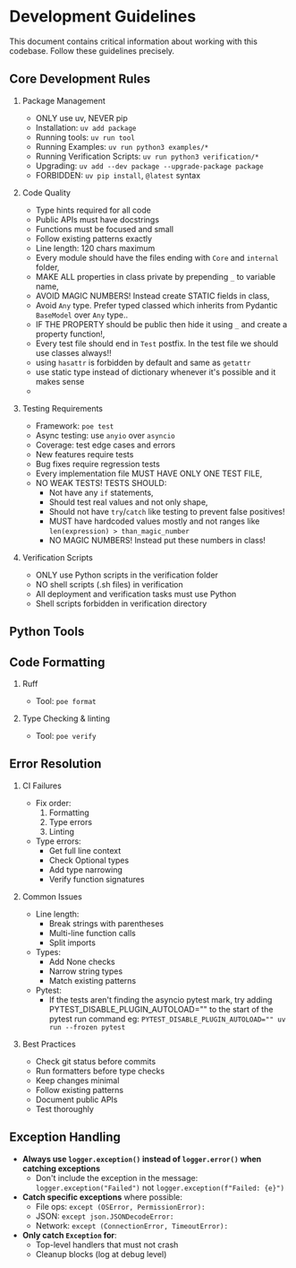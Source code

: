 # Development Guidelines

This document contains critical information about working with this codebase. Follow these guidelines precisely.

## Core Development Rules

1. Package Management
   - ONLY use uv, NEVER pip
   - Installation: `uv add package`
   - Running tools: `uv run tool`
   - Running Examples: `uv run python3 examples/*`
   - Running Verification Scripts: `uv run python3 verification/*`
   - Upgrading: `uv add --dev package --upgrade-package package`
   - FORBIDDEN: `uv pip install`, `@latest` syntax

2. Code Quality
   - Type hints required for all code
   - Public APIs must have docstrings
   - Functions must be focused and small
   - Follow existing patterns exactly
   - Line length: 120 chars maximum
   - Every module should have the files ending with `Core` and `internal` folder,
   - MAKE ALL properties in class private by prepending `_` to variable name,
   - AVOID MAGIC NUMBERS! Instead create STATIC fields in class,
   - Avoid `Any` type. Prefer typed classed which inherits from Pydantic `BaseModel` over `Any` type..
   - IF THE PROPERTY should be public then hide it using `_` and create a property function!,
   - Every test file should end in `Test` postfix. In the test file we should use classes always!!
   - using `hasattr` is forbidden by default and same as `getattr`
   - use static type instead of dictionary whenever it's possible and it makes sense
   -
3. Testing Requirements
   - Framework: `poe test`
   - Async testing: use `anyio` over `asyncio`
   - Coverage: test edge cases and errors
   - New features require tests
   - Bug fixes require regression tests
   - Every implementation file MUST HAVE ONLY ONE TEST FILE,
   - NO WEAK TESTS! TESTS SHOULD:
     - Not have any `if` statements,
     - Should test real values and not only shape,
     - Should not have `try`/`catch` like testing to prevent false positives!
     - MUST have hardcoded values mostly and not ranges like `len(expression) > than_magic_number`
     - NO MAGIC NUMBERS! Instead put these numbers in class!

4. Verification Scripts
   - ONLY use Python scripts in the verification folder
   - NO shell scripts (.sh files) in verification
   - All deployment and verification tasks must use Python
   - Shell scripts forbidden in verification directory

## Python Tools

## Code Formatting

1. Ruff
   - Tool: `poe format`

2. Type Checking & linting
   - Tool: `poe verify`

## Error Resolution

1. CI Failures
   - Fix order:
     1. Formatting
     2. Type errors
     3. Linting
   - Type errors:
     - Get full line context
     - Check Optional types
     - Add type narrowing
     - Verify function signatures

2. Common Issues
   - Line length:
     - Break strings with parentheses
     - Multi-line function calls
     - Split imports
   - Types:
     - Add None checks
     - Narrow string types
     - Match existing patterns
   - Pytest:
     - If the tests aren't finding the asyncio pytest mark, try adding PYTEST_DISABLE_PLUGIN_AUTOLOAD=""
       to the start of the pytest run command eg:
       `PYTEST_DISABLE_PLUGIN_AUTOLOAD="" uv run --frozen pytest`

3. Best Practices
   - Check git status before commits
   - Run formatters before type checks
   - Keep changes minimal
   - Follow existing patterns
   - Document public APIs
   - Test thoroughly

## Exception Handling

- **Always use `logger.exception()` instead of `logger.error()` when catching exceptions**
  - Don't include the exception in the message: `logger.exception("Failed")` not `logger.exception(f"Failed: {e}")`
- **Catch specific exceptions** where possible:
  - File ops: `except (OSError, PermissionError):`
  - JSON: `except json.JSONDecodeError:`
  - Network: `except (ConnectionError, TimeoutError):`
- **Only catch `Exception` for**:
  - Top-level handlers that must not crash
  - Cleanup blocks (log at debug level)
